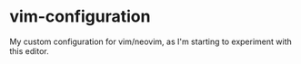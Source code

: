 # vim-configuration
My custom configuration for vim/neovim, as I'm starting to experiment with this editor.
